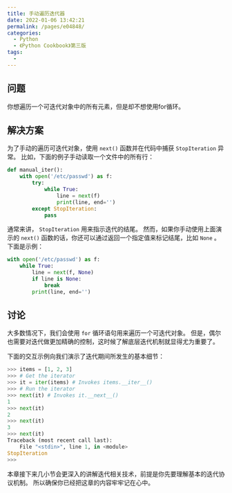 ```yaml
---
title: 手动遍历迭代器
date: 2022-01-06 13:42:21
permalink: /pages/e04848/
categories:
  - Python
  - 《Python Cookbook》第三版
tags:
  -
---
```


## 问题

你想遍历一个可迭代对象中的所有元素，但是却不想使用for循环。

## 解决方案

为了手动的遍历可迭代对象，使用 `next()` 函数并在代码中捕获 `StopIteration` 异常。 比如，下面的例子手动读取一个文件中的所有行：

```python
def manual_iter():
    with open('/etc/passwd') as f:
        try:
            while True:
                line = next(f)
                print(line, end='')
        except StopIteration:
            pass
```

通常来讲， `StopIteration` 用来指示迭代的结尾。 然而，如果你手动使用上面演示的 `next()` 函数的话，你还可以通过返回一个指定值来标记结尾，比如 `None` 。 下面是示例：

```python
with open('/etc/passwd') as f:
    while True:
        line = next(f, None)
        if line is None:
            break
        print(line, end='')
```

## 讨论

大多数情况下，我们会使用 `for` 循环语句用来遍历一个可迭代对象。 但是，偶尔也需要对迭代做更加精确的控制，这时候了解底层迭代机制就显得尤为重要了。

下面的交互示例向我们演示了迭代期间所发生的基本细节：

```python
>>> items = [1, 2, 3]
>>> # Get the iterator
>>> it = iter(items) # Invokes items.__iter__()
>>> # Run the iterator
>>> next(it) # Invokes it.__next__()
1
>>> next(it)
2
>>> next(it)
3
>>> next(it)
Traceback (most recent call last):
    File "<stdin>", line 1, in <module>
StopIteration
>>>
```

本章接下来几小节会更深入的讲解迭代相关技术，前提是你先要理解基本的迭代协议机制。 所以确保你已经把这章的内容牢牢记在心中。